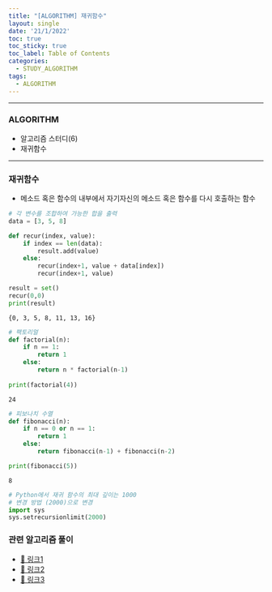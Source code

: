 ```yaml
---
title: "[ALGORITHM] 재귀함수"
layout: single
date: '21/1/2022'
toc: true
toc_sticky: true
toc_label: Table of Contents
categories:
  - STUDY_ALGORITHM
tags:
  - ALGORITHM
---
```

---
### ALGORITHM
* 알고리즘 스터디(6)
* 재귀함수
    
---

### 재귀함수
* 메소드 혹은 함수의 내부에서 자기자신의 메소드 혹은 함수를 다시 호출하는 함수


```python
# 각 변수를 조합하여 가능한 합을 출력
data = [3, 5, 8]

def recur(index, value):
    if index == len(data):
        result.add(value)
    else:
        recur(index+1, value + data[index])
        recur(index+1, value)

result = set()
recur(0,0)
print(result)
```

    {0, 3, 5, 8, 11, 13, 16}



```python
# 팩토리얼
def factorial(n):
    if n == 1:
        return 1
    else:
        return n * factorial(n-1)
    
print(factorial(4))
```

    24



```python
# 피보나치 수열
def fibonacci(n):
    if n == 0 or n == 1:
        return 1
    else:
        return fibonacci(n-1) + fibonacci(n-2)

print(fibonacci(5))
```

    8



```python
# Python에서 재귀 함수의 최대 깊이는 1000
# 변경 방법 (2000)으로 변경
import sys
sys.setrecursionlimit(2000)
```

### 관련 알고리즘 풀이
* [🔗 링크1](https://carl020958.github.io/boj/boj(7)/)
* [🔗 링크2]()
* [🔗 링크3]()